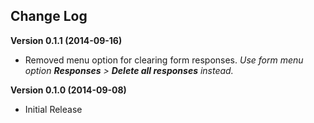 ## Change Log

**Version 0.1.1 (2014-09-16)**

* Removed menu option for clearing form responses.  *Use form menu option __Responses__ > __Delete all responses__ instead.*  


**Version 0.1.0 (2014-09-08)**

* Initial Release